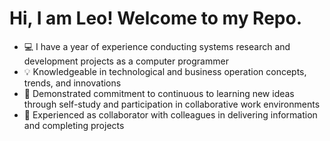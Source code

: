 # Hi, I am Leo! Welcome to my Repo.
- 💻 I have a year of experience conducting systems research and development projects as a computer programmer
- 💡 Knowledgeable in technological and business operation concepts, trends, and innovations
- 🎯 Demonstrated commitment to continuous to learning new ideas through self-study and participation in collaborative work environments
- 🤝 Experienced as collaborator with colleagues in delivering information and completing projects
